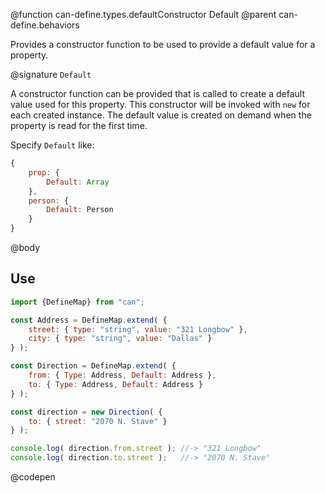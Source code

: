 @function can-define.types.defaultConstructor Default
@parent can-define.behaviors

Provides a constructor function to be used to provide a default value for a property.  

@signature `Default`

A constructor function can be provided that is called to create a default value used for this property.
This constructor will be invoked with `new` for each created instance. The default
value is created on demand when the property is read for the first time.

Specify `Default` like:

```js
{
	prop: {
		Default: Array
	},
	person: {
		Default: Person
	}
}
```

@body

## Use

```js
import {DefineMap} from "can";

const Address = DefineMap.extend( {
	street: { type: "string", value: "321 Longbow" },
	city: { type: "string", value: "Dallas" }
} );

const Direction = DefineMap.extend( {
	from: { Type: Address, Default: Address },
	to: { Type: Address, Default: Address }
} );

const direction = new Direction( {
	to: { street: "2070 N. Stave" }
} );

console.log( direction.from.street ); //-> "321 Longbow"
console.log( direction.to.street );   //-> "2070 N. Stave"
```
@codepen
